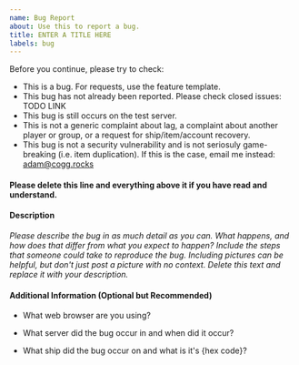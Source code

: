 ```yaml
---
name: Bug Report
about: Use this to report a bug.
title: ENTER A TITLE HERE
labels: bug
---
```


Before you continue, please try to check:
- This is a bug. For requests, use the feature template.
- This bug has not already been reported. Please check closed issues: TODO LINK
- This bug is still occurs on the test server.
- This is not a generic complaint about lag, a complaint about another player or group, or a request for ship/item/account recovery.
- This bug is not a security vulnerability and is not seriosuly game-breaking (i.e. item duplication).
  If this is the case, email me instead: adam@cogg.rocks

#### Please delete this line and everything above it if you have read and understand.

#### Description

*Please describe the bug in as much detail as you can. What happens,
and how does that differ from what you expect to happen?
Include the steps that someone could take to reproduce the bug.
Including pictures can be helpful, but don't just post a picture with no context.
Delete this text and replace it with your description.*

#### Additional Information (Optional but Recommended)

- What web browser are you using?

- What server did the bug occur in and when did it occur?

- What ship did the bug occur on and what is it's {hex code}?
